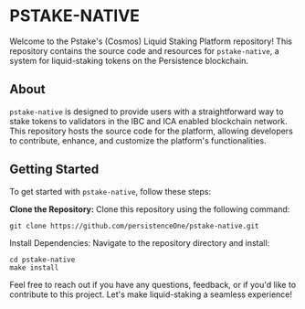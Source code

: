 # PSTAKE-NATIVE

Welcome to the Pstake's (Cosmos) Liquid Staking Platform repository! This repository contains the source code and resources
for `pstake-native`, a system for liquid-staking tokens on the Persistence blockchain.

## About

`pstake-native` is designed to provide users with a straightforward way to stake tokens to validators in
the IBC and ICA enabled blockchain network. This repository hosts the source code for the platform, allowing developers to
contribute, enhance, and customize the platform's functionalities.

## Getting Started

To get started with `pstake-native`, follow these steps:

**Clone the Repository:** Clone this repository using the following command:
```shell
git clone https://github.com/persistenceOne/pstake-native.git 
```

Install Dependencies: Navigate to the repository directory and install:

```shell
cd pstake-native
make install   
```

Feel free to reach out if you have any questions, feedback, or if you'd like to contribute to this project. Let's make
liquid-staking a seamless experience!
